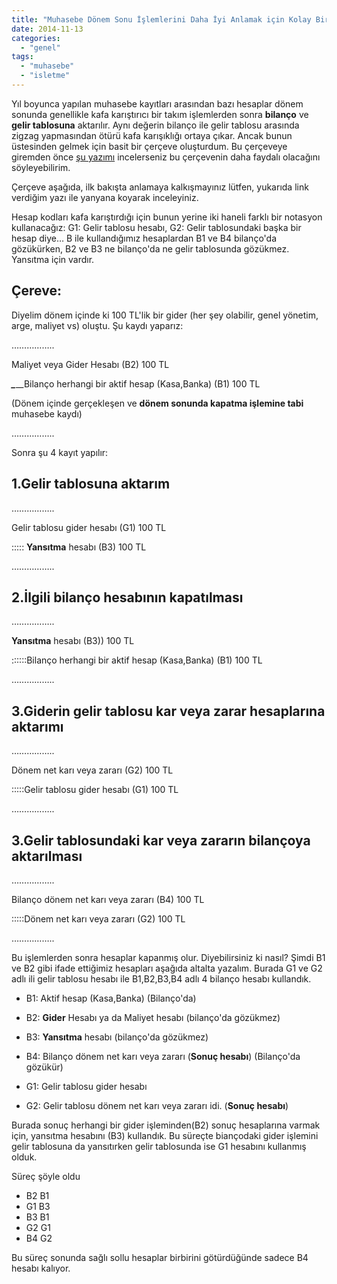 ```yaml
---
title: "Muhasebe Dönem Sonu İşlemlerini Daha İyi Anlamak için Kolay Bir Çerçeve"
date: 2014-11-13
categories: 
  - "genel"
tags: 
  - "muhasebe"
  - "isletme"
---
```


Yıl boyunca yapılan muhasebe kayıtları arasından bazı hesaplar dönem sonunda genellikle kafa karıştırıcı bir takım işlemlerden sonra **bilanço** ve **gelir tablosuna** aktarılır. Aynı değerin bilanço ile gelir tablosu arasında zigzag yapmasından ötürü kafa karışıklığı ortaya çıkar. Ancak bunun üstesinden gelmek için basit bir çerçeve oluşturdum. Bu çerçeveye giremden önce [şu yazımı](http://blog.suatatan.com/post/101746833180/770-genel-yonetim-giderleri-hesab-ve-kapan-s-islemleri) incelerseniz bu çerçevenin daha faydalı olacağını söyleyebilirim.

Çerçeve aşağıda, ilk bakışta anlamaya kalkışmayınız lütfen, yukarıda link verdiğim yazı ile yanyana koyarak inceleyiniz.

Hesap kodları kafa karıştırdığı için bunun yerine iki haneli farklı bir notasyon kullanacağız: G1: Gelir tablosu hesabı, G2: Gelir tablosundaki başka bir hesap diye… B ile kullandığımız hesaplardan B1 ve B4 bilanço'da gözükürken, B2 ve B3 ne bilanço'da ne gelir tablosunda gözükmez. Yansıtma için vardır.

## Çereve:

Diyelim dönem içinde ki 100 TL'lik bir gider (her şey olabilir, genel yönetim, arge, maliyet vs) oluştu. Şu kaydı yaparız:

……………..

Maliyet veya Gider Hesabı (B2) 100 TL

**_\__**\_\_Bilanço herhangi bir aktif hesap (Kasa,Banka) (B1) 100 TL

(Dönem içinde gerçekleşen ve **dönem sonunda kapatma işlemine tabi** muhasebe kaydı)

……………..

Sonra şu 4 kayıt yapılır:

## 1.Gelir tablosuna aktarım

……………..

Gelir tablosu gider hesabı (G1) 100 TL

::::: **Yansıtma** hesabı (B3) 100 TL

……………..

## 2.İlgili bilanço hesabının kapatılması

……………..

**Yansıtma** hesabı (B3)) 100 TL

::::::Bilanço herhangi bir aktif hesap (Kasa,Banka) (B1) 100 TL

……………..

## 3.Giderin gelir tablosu kar veya zarar hesaplarına aktarımı

……………..

Dönem net karı veya zararı (G2) 100 TL

:::::Gelir tablosu gider hesabı (G1) 100 TL

……………..

## 3.Gelir tablosundaki kar veya zararın bilançoya aktarılması

……………..

Bilanço dönem net karı veya zararı (B4) 100 TL

:::::Dönem net karı veya zararı (G2) 100 TL

……………..

Bu işlemlerden sonra hesaplar kapanmış olur. Diyebilirsiniz ki nasıl? Şimdi B1 ve B2 gibi ifade ettiğimiz hesapları aşağıda altalta yazalım. Burada G1 ve G2 adlı ili gelir tablosu hesabı ile B1,B2,B3,B4 adlı 4 bilanço hesabı kullandık.

- B1: Aktif hesap (Kasa,Banka) (Bilanço'da)
- B2: **Gider** Hesabı ya da Maliyet hesabı (bilanço'da gözükmez)
- B3: **Yansıtma** hesabı (bilanço'da gözükmez)
- B4: Bilanço dönem net karı veya zararı (**Sonuç hesabı**) (Bilanço'da gözükür)
    
- G1: Gelir tablosu gider hesabı
    
- G2: Gelir tablosu dönem net karı veya zararı idi. (**Sonuç hesabı**)

Burada sonuç herhangi bir gider işleminden(B2) sonuç hesaplarına varmak için, yansıtma hesabını (B3) kullandık. Bu süreçte biançodaki gider işlemini gelir tablosuna da yansıtırken gelir tablosunda ise G1 hesabını kullanmış olduk.

Süreç şöyle oldu

- B2 B1
- G1 B3
- B3 B1
- G2 G1
- B4 G2

Bu süreç sonunda sağlı sollu hesaplar birbirini götürdüğünde sadece B4 hesabı kalıyor.
